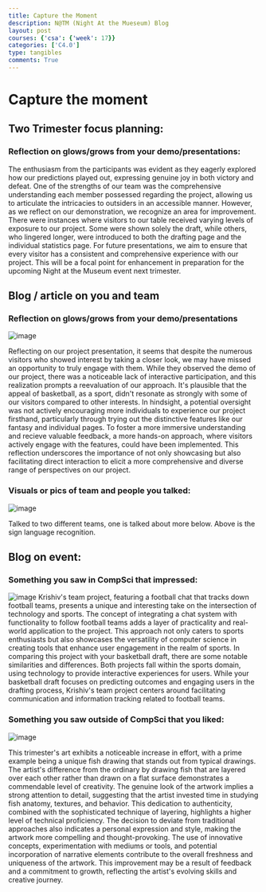 ```yaml
---
title: Capture the Moment
description: N@TM (Night At the Mueseum) Blog
layout: post
courses: {'csa': {'week': 17}}
categories: ['C4.0']
type: tangibles
comments: True
---
```


# Capture the moment
## Two Trimester focus planning:
### Reflection on glows/grows from your demo/presentations:
The enthusiasm from the participants was evident as they eagerly explored how our predictions played out, expressing genuine joy in both victory and defeat. One of the strengths of our team was the comprehensive understanding each member possessed regarding the project, allowing us to articulate the intricacies to outsiders in an accessible manner. However, as we reflect on our demonstration, we recognize an area for improvement. There were instances where visitors to our table received varying levels of exposure to our project. Some were shown solely the draft, while others, who lingered longer, were introduced to both the drafting page and the individual statistics page. For future presentations, we aim to ensure that every visitor has a consistent and comprehensive experience with our project. This will be a focal point for enhancement in preparation for the upcoming Night at the Museum event next trimester.

## Blog / article on you and team
### Reflection on glows/grows from your demo/presentations
![image](https://github.com/CSA-trimester-2/nba-analysis-final/assets/89278326/d5c104ee-ed22-4583-8dfb-3a66b6781bc8)

Reflecting on our project presentation, it seems that despite the numerous visitors who showed interest by taking a closer look, we may have missed an opportunity to truly engage with them. While they observed the demo of our project, there was a noticeable lack of interactive participation, and this realization prompts a reevaluation of our approach. It's plausible that the appeal of basketball, as a sport, didn't resonate as strongly with some of our visitors compared to other interests. In hindsight, a potential oversight was not actively encouraging more individuals to experience our project firsthand, particularly through trying out the distinctive features like our fantasy and individual pages. To foster a more immersive understanding and recieve valuable feedback, a more hands-on approach, where visitors actively engage with the features, could have been implemented. This reflection underscores the importance of not only showcasing but also facilitating direct interaction to elicit a more comprehensive and diverse range of perspectives on our project.

### Visuals or pics of team and people you talked:
![image](https://github.com/CSA-trimester-2/nba-analysis-final/assets/89278326/34442f5f-1b07-448c-859d-e99ba8467f7f)

Talked to two different teams, one is talked about more below. Above is the sign language recognition.

## Blog on event:
### Something you saw in CompSci that impressed:
![image](https://github.com/CSA-trimester-2/nba-analysis-final/assets/89278326/df88548d-5926-4f86-8392-47df44e033fb)
Krishiv's team project, featuring a football chat that tracks down football teams, presents a unique and interesting take on the intersection of technology and sports. The concept of integrating a chat system with functionality to follow football teams adds a layer of practicality and real-world application to the project. This approach not only caters to sports enthusiasts but also showcases the versatility of computer science in creating tools that enhance user engagement in the realm of sports. In comparing this project with your basketball draft, there are some notable similarities and differences. Both projects fall within the sports domain, using technology to provide interactive experiences for users. While your basketball draft focuses on predicting outcomes and engaging users in the drafting process, Krishiv's team project centers around facilitating communication and information tracking related to football teams.

### Something you saw outside of CompSci that you liked:
![image](https://github.com/CSA-trimester-2/nba-analysis-final/assets/89278326/f1d765c1-e9e3-46e9-af0e-fc376885e9df)

This trimester's art exhibits a noticeable increase in effort, with a prime example being a unique fish drawing that stands out from typical drawings. The artist's difference from the ordinary by drawing fish that are layered over each other rather than drawn on a flat surface demonstrates a commendable level of creativity. The genuine look of the artwork implies a strong attention to detail, suggesting that the artist invested time in studying fish anatomy, textures, and behavior. This dedication to authenticity, combined with the sophisticated technique of layering, highlights a higher level of technical proficiency. The decision to deviate from traditional approaches also indicates a personal expression and style, making the artwork more compelling and thought-provoking. The use of innovative concepts, experimentation with mediums or tools, and potential incorporation of narrative elements contribute to the overall freshness and uniqueness of the artwork. This improvement may be a result of feedback and a commitment to growth, reflecting the artist's evolving skills and creative journey.

